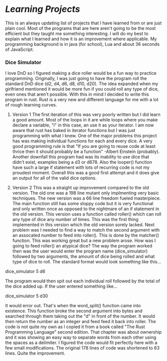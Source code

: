 # ***Learning Projects***

This is an always updating list of projects that I have learned from or are just plain cool. Most of the programs that are here aren't going to be the most efficient but they taught me something interesting. I will do my best to explain what I learned and how it is an improvement where applicable. My programming background is in java (for school), Lua and about 36 seconds of JavaScript.

### **Dice Simulator**
I love DnD so I figured making a dice roller would be a fun way to practice programming. Originally, I was just going to have the program roll the standard DnD dice (d2, d4, d6, d8, d10, d20). The idea expanded when my girlfriend mentioned it would be more fun if you could roll any type of dice, even ones that aren't possible. With this in mind I decided to write this program in rust. Rust is a very new and different language for me with a lot of rough learning curves.

1) Version 1
The first iteration of this was very poorly written but I did learn a good amount. Most of the loops in it are while loops where you make declare a variable, "i" in this case, an use it as your iterator. I am now aware that rust has baked in iterator functions but I was just programming with what I knew. One of the major problems this project has was making individual functions for each and every dice. A very good programming rule is that "If you are going to reuse code at least thrice then it should probably be a function" -Albert Einstein (probably). Another downfall this program had was its inability to use dice that didn't exist, examples being a d3 or d678. Also the looper() function have such a large if statement with lots of recurring code is not my proudest moment. Overall this was a good first attempt and it does give an output for all of the valid dice options.

2) Version 2
This was a straight up improvement compared to the old version. The old one was a 198 line mutant only implmenting very basic techniques. The new version was a 66 line freedom fueled masterpiece. The main function still has some sloppy code but it is very functional and only written once as opposed to the nightmare of an if statement in the old version. This version uses a function called roller() which can roll any type of dice any number of times. This was the first thing implemented in this version which the old version sorely lacked. Next problem was I needed to find a way to match the second argument with an assocated number to feed into roller(). This is done by the matcher() function. This was working great but a new problem arose. How was I going to feed roller() an atypical dice? The way the program worked then was the user would enter the program name (dice_simulator) followed by two arguments, the amount of dice being rolled and what type of dice to roll. The standard format would look something like this...

dice_simulator 5 d6

The program would then spit out each individual roll followed by the total of the dice added up. If the user entered something like...

dice_simulator 5 d30

It would error out.
That's when the word_split() function came into existence.
This function broke the second argument into bytes and searched through them taking out the "d" in front of the number. It would then return the number as an integer and feed feed it back into roller. The code is not quite my own as I copied it from a book called "The Rust Programming Language" second edition. That chapter was about ownership and it was showing an easy way to separate words from each other using the spaces as a delimiter. I figured the code would fit perfectly here with a few small modifications. The original 178 lines of code was shortened to 63 lines. Quite the improvement.   
